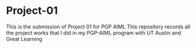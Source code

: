 # Project-01
This is the submission of Project 01 for PGP AIML
This repository records all the project works that I did in my PGP-AIML program with UT Austin and Great Learning
